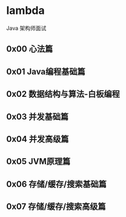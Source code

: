 # lambda
Java 架构师面试

## 0x00 心法篇

## 0x01 Java编程基础篇

## 0x02 数据结构与算法-白板编程

## 0x03 并发基础篇

## 0x04 并发高级篇

## 0x05 JVM原理篇

## 0x06 存储/缓存/搜索基础篇

## 0x07 存储/缓存/搜索高级篇


